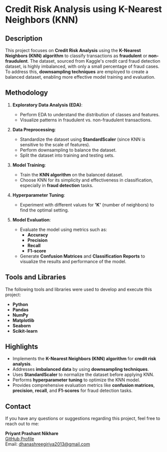 # Credit Risk Analysis using K-Nearest Neighbors (KNN)

## Description

This project focuses on **Credit Risk Analysis** using the **K-Nearest Neighbors (KNN) algorithm** to classify transactions as **fraudulent** or **non-fraudulent**. The dataset, sourced from Kaggle's credit card fraud detection dataset, is highly imbalanced, with only a small percentage of fraud cases. To address this, **downsampling techniques** are employed to create a balanced dataset, enabling more effective model training and evaluation.

## Methodology

1. **Exploratory Data Analysis (EDA)**:
   - Perform EDA to understand the distribution of classes and features.
   - Visualize patterns in fraudulent vs. non-fraudulent transactions.
   
2. **Data Preprocessing**:
   - Standardize the dataset using **StandardScaler** (since KNN is sensitive to the scale of features).
   - Perform downsampling to balance the dataset.
   - Split the dataset into training and testing sets.
   
3. **Model Training**:
   - Train the **KNN algorithm** on the balanced dataset.
   - Choose KNN for its simplicity and effectiveness in classification, especially in **fraud detection** tasks.
   
4. **Hyperparameter Tuning**:
   - Experiment with different values for **'K'** (number of neighbors) to find the optimal setting.
   
5. **Model Evaluation**:
   - Evaluate the model using metrics such as:
     - **Accuracy**
     - **Precision**
     - **Recall**
     - **F1-score**
   - Generate **Confusion Matrices** and **Classification Reports** to visualize the results and performance of the model.

## Tools and Libraries

The following tools and libraries were used to develop and execute this project:

- **Python**
- **Pandas**
- **NumPy**
- **Matplotlib**
- **Seaborn**
- **Scikit-learn**

## Highlights

- Implements the **K-Nearest Neighbors (KNN) algorithm** for **credit risk analysis**.
- Addresses **imbalanced data** by using **downsampling techniques**.
- Uses **StandardScaler** to normalize the dataset before applying KNN.
- Performs **hyperparameter tuning** to optimize the KNN model.
- Provides comprehensive evaluation metrics like **confusion matrices**, **precision**, **recall**, and **F1-scores** for fraud detection tasks.

## Contact

If you have any questions or suggestions regarding this project, feel free to reach out to me:

**Priyant Prashant Nikhare**  
[GitHub Profile](https://github.com/dhanashree010804)  
Email: dhanashreegiriya2013@gmail.com
